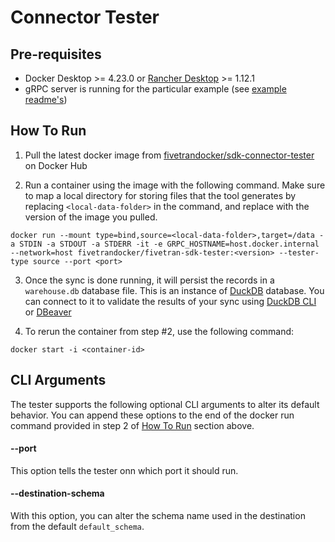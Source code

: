 # Connector Tester

## Pre-requisites
- Docker Desktop >= 4.23.0 or [Rancher Desktop](https://rancherdesktop.io/) >= 1.12.1
- gRPC server is running for the particular example (see [example readme's](/examples/connector/))

## How To Run

1. Pull the latest docker image from [fivetrandocker/sdk-connector-tester](https://hub.docker.com/repository/docker/fivetrandocker/sdk-connector-tester/general) on Docker Hub

2. Run a container using the image with the following command. Make sure to map a local directory for storing files that the tool generates by replacing `<local-data-folder>` in the command, and replace <version> with the version of the image you pulled.

```
docker run --mount type=bind,source=<local-data-folder>,target=/data -a STDIN -a STDOUT -a STDERR -it -e GRPC_HOSTNAME=host.docker.internal --network=host fivetrandocker/fivetran-sdk-tester:<version> --tester-type source --port <port>
```

3. Once the sync is done running, it will persist the records in a `warehouse.db` database file. This is an instance of [DuckDB](https://duckdb.org/) database. You can connect to it to validate the results of your sync using [DuckDB CLI](https://duckdb.org/docs/api/cli) or [DBeaver](https://duckdb.org/docs/guides/sql_editors/dbeaver)

4. To rerun the container from step #2, use the following command:

```
docker start -i <container-id>
```

## CLI Arguments

The tester supports the following optional CLI arguments to alter its default behavior. You can append these options to the end of the docker run command provided in step 2 of [How To Run](https://github.com/fivetran/fivetran_sdk/blob/main/tools/connector-tester/README.md#how-to-run) section above.

#### --port
This option tells the tester onn which port it should run.

#### --destination-schema
With this option, you can alter the schema name used in the destination from the default `default_schema`.
